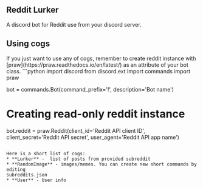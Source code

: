 <h2>Reddit Lurker</h2>
A discord bot for Reddit use from your discord server.


<h2>Using cogs</h2>
If you just want to use any of cogs, remember to create reddit
instance with [praw](https://praw.readthedocs.io/en/latest/) 
as an attribute of your bot class.
```python
import discord
from discord.ext import commands
import praw


bot = commands.Bot(command_prefix='!',
                   description='Bot name')
                   
# Creating read-only reddit instance
bot.reddit = praw.Reddit(client_id='Reddit API client ID',
                          client_secret='Reddit API secret',
                          user_agent='Reddit API app name')
```

Here is a short list of cogs:
* **Lurker** -  list of posts from provided subreddit
* **RandomImage** - images/memes. You can create new short commands by editing 
subreddits.json  
* **User** - User info